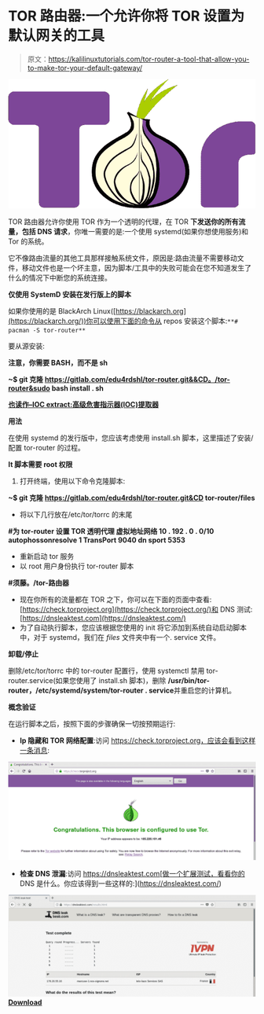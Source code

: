 # TOR 路由器:一个允许你将 TOR 设置为默认网关的工具

> 原文：<https://kalilinuxtutorials.com/tor-router-a-tool-that-allow-you-to-make-tor-your-default-gateway/>

[![TOR Router : A Tool That Allow You To Make TOR Your Default Gateway](img//7c4fd9560fbe6426f9236b3b21b650d8.png "TOR Router : A Tool That Allow You To Make TOR Your Default Gateway")](https://1.bp.blogspot.com/-IxIQZ_w48qU/XP_grpLb2xI/AAAAAAAAAvs/7HeSC9a20_EcarktJMJukbykjBdX3sGZwCLcBGAs/s1600/Tor%25281%2529.png)

TOR 路由器允许你使用 TOR 作为一个透明的代理，在 TOR **下发送你的所有流量，包括 DNS 请求**，你唯一需要的是:一个使用 systemd(如果你想使用服务)和 Tor 的系统。

它不像路由流量的其他工具那样接触系统文件，原因是:路由流量不需要移动文件，移动文件也是一个坏主意，因为脚本/工具中的失败可能会在您不知道发生了什么的情况下中断您的系统连接。

**仅使用 SystemD 安装在发行版上的脚本**

如果你使用的是 BlackArch Linux([https://blackarch.org](https://blackarch.org/))你可以使用下面的命令从 repos 安装这个脚本:`**# pacman -S tor-router**`

要从源安装:

**注意，你需要 BASH，而不是 sh**

**~$ git 克隆 https://gitlab.com/edu4rdshl/tor-router.git&&CD。/tor-router&sudo bash install . sh**

**[也读作–IOC extract:高级危害指示器(IOC)提取器](https://kalilinuxtutorials.com/iocextract/)**

**用法**

在使用 systemd 的发行版中，您应该考虑使用 install.sh 脚本，这里描述了安装/配置 tor-router 的过程。

**It 脚本需要 root 权限**

1.  打开终端，使用以下命令克隆脚本:

**~$ git 克隆 https://gitlab.com/edu4rdshl/tor-router.git&CD tor-router/files**

*   将以下几行放在/etc/tor/torrc 的末尾

**#为 tor-router 设置 TOR 透明代理
虚拟地址网络 10 . 192 . 0 . 0/10
autophossonresolve 1
TransPort 9040
dn sport 5353**

*   重新启动 tor 服务
*   以 root 用户身份执行 tor-router 脚本

**#须藤。/tor-路由器**

*   现在你所有的流量都在 TOR 之下，你可以在下面的页面中查看:[https://check.torproject.org](https://check.torproject.org/)和 DNS 测试:[https://dnsleaktest.com](https://dnsleaktest.com/)
*   为了自动执行脚本，您应该根据您使用的 init 将它添加到系统自动启动脚本中，对于 systemd，我们在 *files* 文件夹中有一个. service 文件。

**卸载/停止**

删除/etc/tor/torrc 中的 tor-router 配置行，使用 systemctl 禁用 tor-router.service(如果您使用了 install.sh 脚本)，删除 **/usr/bin/tor-router，/etc/systemd/system/tor-router . service**并重启您的计算机。

**概念验证**

在运行脚本之后，按照下面的步骤确保一切按预期运行:

*   **Ip 隐藏和 TOR 网络配置**:访问 https://check.torproject.org，应该会看到这样一条消息:

![](img//23cf4e8ecab505404d38b73d5f0918f3.png)

*   **检查 DNS 泄漏**:访问 https://dnsleaktest.com[做一个扩展测试，看看你的 DNS 是什么。你应该得到一些这样的:](https://dnsleaktest.com/)

![](img//4b92547f05b3c21fe7a205777c240de4.png)[**Download**](https://github.com/Edu4rdSHL/tor-router)